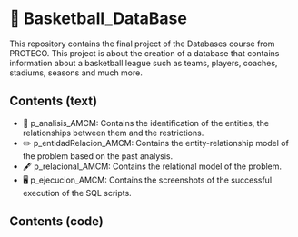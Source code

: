 # 🏀 Basketball_DataBase
This repository contains the final project of the Databases course from PROTECO. This project is about the creation of a database that contains information about a basketball league such as teams, players, coaches, stadiums, seasons and much more.

## Contents (text)
- 🔎 p_analisis_AMCM: Contains the identification of the entities, the relationships between them and the restrictions.
- ✏️ p_entidadRelacion_AMCM: Contains the entity-relationship model of the problem based on the past analysis.
- 🖋️ p_relacional_AMCM: Contains the relational model of the problem.
- 🖥️ p_ejecucion_AMCM: Contains the screenshots of the successful execution of the SQL scripts.

## Contents (code)

